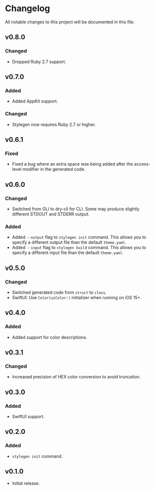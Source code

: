 # Changelog

All notable changes to this project will be documented in this file.

## v0.8.0

### Changed

- Dropped Ruby 2.7 support.

## v0.7.0

### Added

- Added AppKit support.

### Changed

- Stylegen now requires Ruby 2.7 or higher.

## v0.6.1

### Fixed

- Fixed a bug where an extra space was being added after the access-level modifier in the generated code.

## v0.6.0

### Changed

- Switched from GLI to dry-cli for CLI. Some may produce slightly different STDOUT and STDERR output.

### Added

- Added `--output` flag to `stylegen init` command. This allows you to specify a different output file than the default `theme.yaml`.
- Added `--input` flag to `stylegen build` command. This allows you to specify a different input file than the default `theme.yaml`.

## v0.5.0

### Changed

- Switched generated code from `struct` to `class`.
- SwiftUI: Use `Color(uiColor:)` initializer when running on iOS 15+.

## v0.4.0

### Added

- Added support for color descriptions.

## v0.3.1

### Changed

- Increased precision of HEX color conversion to avoid truncation.

## v0.3.0

### Added

- SwiftUI support.

## v0.2.0

### Added

- `stylegen init` command.

## v0.1.0

- Initial release.
